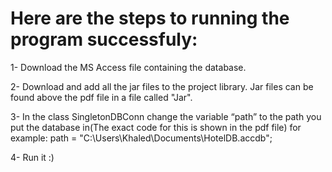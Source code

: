 # Here are the steps to running the program successfuly:
1-	Download the MS Access file containing the database.

2-	Download and add all the jar files to the project library. Jar files can be found above the pdf file in a file called "Jar".

3-	In the class SingletonDBConn change the variable “path” to the path you put the database in(The exact code for this is shown in the pdf file) 
    for example: path = "C:\Users\Khaled\Documents\HotelDB.accdb";

4-	Run it :)
